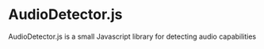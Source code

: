 AudioDetector.js
================

AudioDetector.js is a small Javascript library for detecting audio capabilities